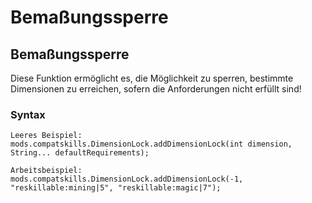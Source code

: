 # Bemaßungssperre

## Bemaßungssperre

Diese Funktion ermöglicht es, die Möglichkeit zu sperren, bestimmte Dimensionen zu erreichen, sofern die Anforderungen nicht erfüllt sind!

### Syntax

    Leeres Beispiel:
    mods.compatskills.DimensionLock.addDimensionLock(int dimension, String... defaultRequirements);
    
    Arbeitsbeispiel:
    mods.compatskills.DimensionLock.addDimensionLock(-1, "reskillable:mining|5", "reskillable:magic|7");